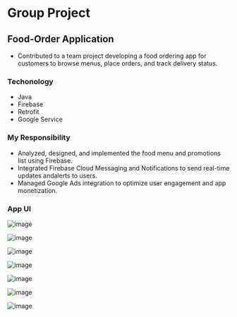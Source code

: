 # Group Project
## Food-Order Application
- Contributed to a team project developing a food ordering app for customers to browse menus, place orders, and track delivery status.

### Techonology
- Java
- Firebase
- Retrofit
- Google Service

### My Responsibility
- Analyzed, designed, and implemented the food menu and promotions list using Firebase. 
- Integrated Firebase Cloud Messaging and Notifications to send real-time updates andalerts to users. 
- Managed Google Ads integration to optimize user engagement and app monetization.

### App UI
![image](https://github.com/user-attachments/assets/9bf6e8b4-c9b2-452d-928d-c73daedc30e6)

![image](https://github.com/user-attachments/assets/929dae95-959c-46b0-bb32-a9ed1aa8bbdc)

![image](https://github.com/user-attachments/assets/afaf95c8-7576-4b9b-85d1-a58558400471)

![image](https://github.com/user-attachments/assets/bbcdee09-cb5a-40de-9166-4a004de27374)

![image](https://github.com/user-attachments/assets/e60ed4bb-136b-4042-a2bc-5eed19163b86)

![image](https://github.com/user-attachments/assets/74ac0742-5916-4db9-8446-92a89b8afa83)

![image](https://github.com/user-attachments/assets/632d0627-ce81-4ad5-80c5-d8cd401b338d)
